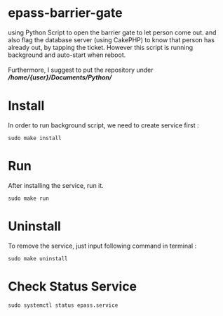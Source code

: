 # epass-barrier-gate
using Python Script to open the barrier gate to let person come out. and also flag the database server (using CakePHP) to know that person has already out, by tapping the ticket.
However this script is running background and auto-start when reboot.
<br><br>
Furthermore, I suggest to put the repository under <b><i>/home/{user}/Documents/Python/</i></b>

# Install
In order to run background script, we need to create service first :

```
sudo make install
```

# Run
After installing the service, run it.

```
sudo make run
```

# Uninstall
To remove the service, just input following command in terminal :

```
sudo make uninstall
```

# Check Status Service

```
sudo systemctl status epass.service
```
